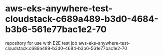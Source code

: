 # aws-eks-anywhere-test-cloudstack-c689a489-b3d0-4684-b3b6-561e77bac1e2-70
repository for use with E2E test job aws-eks-anywhere-test-cloudstack:c689a489-b3d0-4684-b3b6-561e77bac1e2-70
